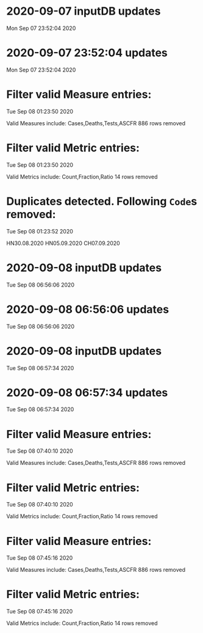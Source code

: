 
# 2020-09-07 inputDB updates 
 Mon Sep 07 23:52:04 2020 


# 2020-09-07 23:52:04 updates 
 Mon Sep 07 23:52:04 2020 


# Filter valid Measure entries: 
 Tue Sep 08 01:23:50 2020 

Valid Measures include: Cases,Deaths,Tests,ASCFR
 886 rows removed
# Filter valid Metric entries: 
 Tue Sep 08 01:23:50 2020 

Valid Metrics include: Count,Fraction,Ratio
 14 rows removed
# Duplicates detected. Following `Code`s removed: 
 Tue Sep 08 01:23:52 2020 

HN30.08.2020
HN05.09.2020
CH07.09.2020
# 2020-09-08 inputDB updates 
 Tue Sep 08 06:56:06 2020 


# 2020-09-08 06:56:06 updates 
 Tue Sep 08 06:56:06 2020 


# 2020-09-08 inputDB updates 
 Tue Sep 08 06:57:34 2020 


# 2020-09-08 06:57:34 updates 
 Tue Sep 08 06:57:34 2020 


# Filter valid Measure entries: 
 Tue Sep 08 07:40:10 2020 

Valid Measures include: Cases,Deaths,Tests,ASCFR
 886 rows removed
# Filter valid Metric entries: 
 Tue Sep 08 07:40:10 2020 

Valid Metrics include: Count,Fraction,Ratio
 14 rows removed
# Filter valid Measure entries: 
 Tue Sep 08 07:45:16 2020 

Valid Measures include: Cases,Deaths,Tests,ASCFR
 886 rows removed
# Filter valid Metric entries: 
 Tue Sep 08 07:45:16 2020 

Valid Metrics include: Count,Fraction,Ratio
 14 rows removed